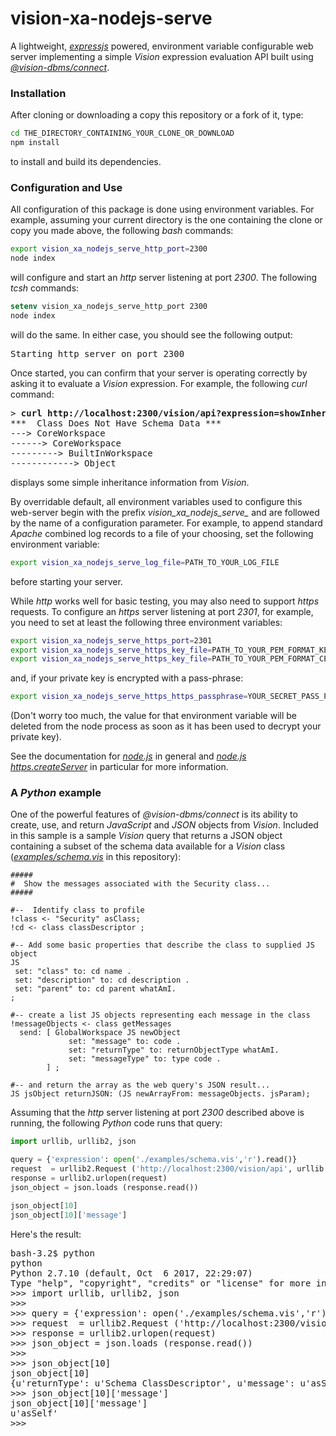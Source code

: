 #  vision-xa-nodejs-serve

A lightweight, _[expressjs](https://www.npmjs.com/package/express)_ powered, environment variable configurable web server implementing a simple _Vision_ expression evaluation API built using _[@vision-dbms/connect](https://www.npmjs.com/package/@vision-dbms/connect)_.

###  Installation

After cloning or downloading a copy this repository or a fork of it, type:
```bash
cd THE_DIRECTORY_CONTAINING_YOUR_CLONE_OR_DOWNLOAD
npm install
```
to install and build its dependencies.

###  Configuration and Use

All configuration of this package is done using environment variables.  For example, assuming your current directory is the one containing the clone or copy you made above, the following _bash_ commands:

```bash
export vision_xa_nodejs_serve_http_port=2300
node index
```

will configure and start an _http_ server listening at port _2300_.  The following _tcsh_ commands:

```tcsh
setenv vision_xa_nodejs_serve_http_port 2300
node index
```

will do the same.  In either case, you should see the following output:

<pre>
Starting http server on port 2300
</pre>

Once started, you can confirm that your server is operating correctly by asking it to evaluate a _Vision_ expression.  For example, the following _curl_ command:

<pre>
> <b>curl http://localhost:2300/vision/api?expression=showInheritance</b>
***  Class Does Not Have Schema Data ***
---> CoreWorkspace
------> CoreWorkspace
---------> BuiltInWorkspace
------------> Object
</pre>

displays some simple inheritance information from _Vision_.

By overridable default, all environment variables used to configure this web-server begin with the prefix <i>vision_xa_nodejs_serve_</i> and are followed by the name of a configuration parameter.  For example, to append standard _Apache_ combined log records to a file of your choosing, set the following environment variable:

```bash
export vision_xa_nodejs_serve_log_file=PATH_TO_YOUR_LOG_FILE
```

before starting your server.

While _http_ works well for basic testing, you may also need to support _https_ requests.  To configure an _https_ server listening at port _2301_, for example, you need to set at least the following three environment variables:

```bash
export vision_xa_nodejs_serve_https_port=2301
export vision_xa_nodejs_serve_https_key_file=PATH_TO_YOUR_PEM_FORMAT_KEY_FILE
export vision_xa_nodejs_serve_https_key_file=PATH_TO_YOUR_PEM_FORMAT_CERT_CHAIN_FILE
```

and, if your private key is encrypted with a pass-phrase:

```bash
export vision_xa_nodejs_serve_https_https_passphrase=YOUR_SECRET_PASS_PHRASE
```

(Don't worry too much, the value for that environment variable will be deleted from the node process as soon as it has been used to decrypt your private key).

See the documentation for _[node.js](https://nodejs.org)_ in general and _[node.js https.createServer](https://nodejs.org/dist/latest-v8.x/docs/api/https.html#https_https_createserver_options_requestlistener)_ in particular for more information.

### A _Python_ example

One of the powerful features of _@vision-dbms/connect_ is its ability to create, use, and return _JavaScript_ and _JSON_ objects from _Vision_.  Included in this sample is a sample _Vision_ query that returns a JSON object containing a subset of the schema data available for a _Vision_ class (_[examples/schema.vis](examples/schema.vis)_ in this repository):

```
#####
#  Show the messages associated with the Security class...
#####

#--  Identify class to profile
!class <- "Security" asClass;
!cd <- class classDescriptor ;

#-- Add some basic properties that describe the class to supplied JS object
JS
 set: "class" to: cd name .
 set: "description" to: cd description .
 set: "parent" to: cd parent whatAmI.
;

#-- create a list JS objects representing each message in the class
!messageObjects <- class getMessages
  send: [ GlobalWorkspace JS newObject
             set: "message" to: code .
             set: "returnType" to: returnObjectType whatAmI.
             set: "messageType" to: type code .
        ] ;

#-- and return the array as the web query's JSON result...
JS jsObject returnJSON: (JS newArrayFrom: messageObjects. jsParam);
```

Assuming that the _http_ server listening at port _2300_ described above is running, the following _Python_ code runs that query:

```python
import urllib, urllib2, json

query = {'expression': open('./examples/schema.vis','r').read()}
request  = urllib2.Request ('http://localhost:2300/vision/api', urllib.urlencode(query))
response = urllib2.urlopen(request)
json_object = json.loads (response.read())

json_object[10]
json_object[10]['message']
```

Here's the result:

<pre>
bash-3.2$ python
python
Python 2.7.10 (default, Oct  6 2017, 22:29:07) 
Type "help", "copyright", "credits" or "license" for more information.
>>> import urllib, urllib2, json
>>> 
>>> query = {'expression': open('./examples/schema.vis','r').read()}
>>> request  = urllib2.Request ('http://localhost:2300/vision/api', urllib.urlencode(query))
>>> response = urllib2.urlopen(request)
>>> json_object = json.loads (response.read())
>>> 
>>> json_object[10]
json_object[10]
{u'returnType': u'Schema ClassDescriptor', u'message': u'asSelf', u'messageType': u'Primitive'}
>>> json_object[10]['message']
json_object[10]['message']
u'asSelf'
>>> 
</pre>
